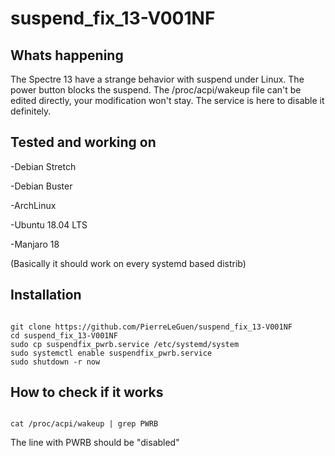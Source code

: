 # suspend_fix_13-V001NF
## Whats happening 
The Spectre 13 have a strange behavior with suspend under Linux. The power button blocks the suspend.
The /proc/acpi/wakeup file can't be edited directly, your modification won't stay. The service is here to disable it definitely.

## Tested and working on
-Debian Stretch

-Debian Buster

-ArchLinux

-Ubuntu 18.04 LTS

-Manjaro 18

(Basically it should work on every systemd based distrib)

## Installation

<pre><code>
git clone https://github.com/PierreLeGuen/suspend_fix_13-V001NF
cd suspend_fix_13-V001NF
sudo cp suspendfix_pwrb.service /etc/systemd/system
sudo systemctl enable suspendfix_pwrb.service
sudo shutdown -r now
</code></pre>

## How to check if it works

<pre><code>
cat /proc/acpi/wakeup | grep PWRB
</code></pre>

The line with PWRB should be "disabled"
